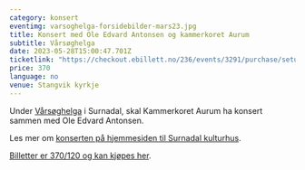 ```yaml
---
category: konsert
eventimg: varsoghelga-forsidebilder-mars23.jpg
title: Konsert med Ole Edvard Antonsen og kammerkoret Aurum
subtitle: Vårsøghelga
date: 2023-05-28T15:00:47.701Z
ticketlink: "https://checkout.ebillett.no/236/events/3291/purchase/setup?kanal=dxf"
price: 370
language: no
venue: Stangvik kyrkje
---
```

U﻿nder [Vårsøghelga](http://varsoghelga.no/) i Surnadal, skal Kammerkoret Aurum ha konsert sammen med Ole Edvard Antonsen.

L﻿es mer om [konserten på hjemmesiden til Surnadal kulturhus](https://surnadal-kulturhus.no/konsert-med-ole-edvard-antonsen-og-kammerkoret-aurum-ee4j8x/).

[B﻿illetter er 370/120 og kan kjøpes her](https://checkout.ebillett.no/236/events/3291/purchase/setup?kanal=dxf).
